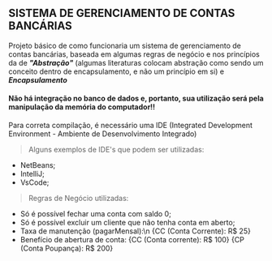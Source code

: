 ## SISTEMA DE GERENCIAMENTO DE CONTAS BANCÁRIAS

Projeto básico de como funcionaria um sistema de gerenciamento de contas bancárias, baseada em algumas regras de negócio e nos princípios da de _**"Abstração"**_ (algumas literaturas colocam abstração como sendo um conceito dentro de encapsulamento, e não um princípio em si) e _**Encapsulamento**_

#### Não há integração no banco de dados e, portanto, sua utilização será pela manipulação da memória do computador!!

Para correta compilação, é necessário uma IDE (Integrated Development Environment - Ambiente de Desenvolvimento Integrado)

> Alguns exemplos de IDE's que podem ser utilizadas:
  - NetBeans;
  - IntelliJ;
  - VsCode;

> Regras de Negócio utilizadas:
  - Só é possível fechar uma conta com saldo 0;
  - Só é possível excluir um cliente que não tenha conta em aberto;
  - Taxa de manutenção (pagarMensal):\n
      {CC (Conta Corrente): R$ 25}
  - Benefício de abertura de conta:
      {CC (Conta corrente): R$ 100}
      {CP (Conta Poupança): R$ 200}
